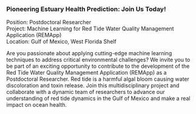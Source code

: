 ### Pioneering Estuary Health Prediction: Join Us Today!

Position: Postdoctoral Researcher <br>
Project: Machine Learning for Red Tide Water Quality Management Application (REMApp) <br>
Location: Gulf of Mexico, West Florida Shelf <br>

Are you passionate about applying cutting-edge machine learning techniques to address critical environmental challenges? We invite you to be part of an exciting opportunity to contribute to the development of the Red Tide Water Quality Management Application (REMApp) as a Postdoctoral Researcher. Red tide is a harmful algal bloom causing water discoloration and toxin release. Join this multidisciplinary project and collaborate with a dynamic team of researchers to advance our understanding of red tide dynamics in the Gulf of Mexico and make a real impact on ocean health.
